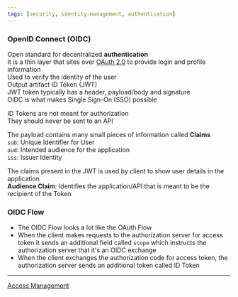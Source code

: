 ```yaml
---
tags: [security, identity-management, authentication]
---
```


### OpenID Connect (OIDC)

Open standard for decentralized **authentication**  
It is a thin layer that sites over [OAuth 2.0](OAuth%202.0.md) to provide login and profile information  
Used to verify the identity of the user  
Output artifact ID Token (JWT)  
JWT token typically has a header, payload/body and signature  
OIDC is what makes Single Sign-On (SSO) possible

ID Tokens are not meant for authorization  
They should never be sent to an API

The payload contains many small pieces of information called **Claims**  
`sub`: Unique Identifier for User  
`aud`: Intended audience for the application  
`iss`: Issuer Identity  

The claims present in the JWT is used by client to show user details in the application  
**Audience Claim**: Identifies the application/API that is meant to be the recipient of the Token

### OIDC Flow

- The OIDC Flow looks a lot like the OAuth Flow  
- When the client makes requests to the authorization server for access token it sends an additional field called `scope` which instructs the authorization server that it's an OIDC exchange  
- When the client exchanges the authorization code for access token, the authorization server sends an additional token called ID Token

---

[Access Management](Access%20Management.md)
